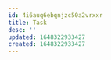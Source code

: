 ```yaml
---
id: 4i6auq6ebqnjzc50a2vrxxr
title: Task
desc: ''
updated: 1648322933427
created: 1648322933427
---
```


